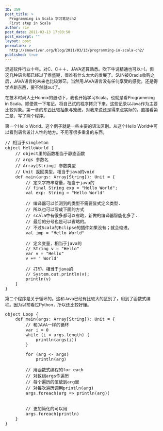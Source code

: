 ```yaml
---
ID: 359
post_title: >
  Programming in Scala 学习笔记ch2
  First step in Scala
author: riv
post_date: 2011-03-13 17:03:50
post_excerpt: ""
layout: post
permalink: >
  http://snowriver.org/blog/2011/03/13/programming-in-scala-ch2/
published: true
---
```

混迹软件行业十年。对C、C＋＋、JAVA还算熟悉。吹下牛说精通也可以:-)。但这几种语言都已经过了鼎盛期，很难有什么太大的发展了。SUN被Oracle收购之后，JAVA语言的未来也比较渺茫。当然用JAVA语言没有任何享受的感觉。还是得学点新东西，要不然就out了。

在技术时尚人士Honnix的鼓动下，我也开始学习Scala。也就是看Programming in Scala。顺便做一下笔记，将自己试的程序拷贝下来。这些记录以Java作为主要比较对象。第一章的东西比较抽象与笼统，对我来说还是得来点实际的。直接看第二章，写了两个程序。

第一个Hello World。这个例子就是一些主要的语法区别。从这个Hello World中可以看到语言设计人性的地方。不用写很多重复的东西。 
<pre class="brush:scala">
// 相当于singleton
object HelloWorld {
    // object里的函数相当于静态函数
    // args 参数名
    // Array[String] 参数类型
    // Unit 返回类型，相当于java的void
    def main(args: Array[String]): Unit = {
        // 定义字符串常量，相当于java的
        // final String exp = "Hello World";
        val exp: String = "Hello World"

        // 编译器可以侦测到的类型不需要显式定义类型.
        // 所以也可以写成下面的方式
        // scala中有很多都可以省略，新做的编译器智能化多了.
        // 最后的分号也是可以省略的。
        // 不过Scala的Eclipse的插件如果没有；就会缩进。
        val imp = "Hello World"

        // 定义变量，相当于java的
        // String v = "Hello"
        var v = "Hello"
        v += " World"

        // 打印。相当于java的
        // System.out.println(v);
        println(v)
    }
}</pre>

第二个程序是关于循环的。这和Java已经有比较大的区别了，用到了函数式编程。因为以前看过Python，所以还比较好懂。
<pre class="brush:scala">
object Loop {
    def main(args: Array[String]): Unit = {
        // 和JAVA一样的循环
        var i = 0
        while (i < args.length) {
            println(args(i))
        }
        
        for (arg <- args)
        	println(arg)
        
        // 用函数式编程的for each
        // 对数组args作遍历
        // 每个遍历的值放到arg里
        // 对每次遍历调用println(arg)
        args.foreach(arg => println(arg))

        
        // 更加简化的可以用
        args.foreach(println)
    }
}
</pre>